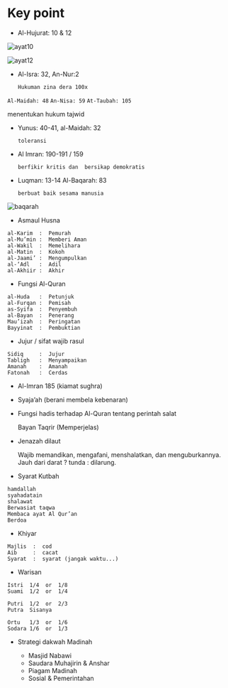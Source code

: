 # Key point

- Al-Hujurat: 10 & 12

![ayat10](https://careabouteducation.files.wordpress.com/2016/05/q-s-al-hujurat-ayat-10.jpg)

![ayat12](https://careabouteducation.files.wordpress.com/2016/05/q-s-al-hujurat-ayat-12.png)

- Al-Isra: 32, An-Nur:2

  `Hukuman zina dera 100x`

`Al-Maidah: 48` `An-Nisa: 59` `At-Taubah: 105`

menentukan hukum tajwid

- Yunus: 40-41, al-Maidah: 32

  `toleransi`

- Al Imran: 190-191 / 159

  `berfikir kritis dan 
bersikap demokratis`

- Luqman: 13-14 Al-Baqarah: 83
  
  `berbuat baik sesama manusia`

![baqarah](https://encrypted-tbn0.gstatic.com/images?q=tbn:ANd9GcQzR8Z5yTcmM5jmGYqM8wB9E50I2Fb6aTxEQQ&usqp=CAU)

- Asmaul Husna

```
al-Karim  :  Pemurah
al-Mu’min :  Memberi Aman
al-Wakil  :  Memelihara
al-Matin  :  Kokoh
al-Jaami’ :  Mengumpulkan
al-‘Adl   :  Adil
al-Akhiir :  Akhir
```

- Fungsi Al-Quran

```
al-Huda   :  Petunjuk
al-Furqan :  Pemisah
as-Syifa  :  Penyembuh
al-Bayan  :  Penerang
Mau’izah  :  Peringatan
Bayyinat  :  Pembuktian
```

- Jujur / sifat wajib rasul

```
Sidiq     :  Jujur
Tabligh   :  Menyampaikan
Amanah    :  Amanah
Fatonah   :  Cerdas
```

- Al-Imran 185 (kiamat sughra)

- Syaja’ah (berani membela kebenaran)

- Fungsi hadis 
terhadap Al-Quran tentang perintah salat

  Bayan Taqrir (Memperjelas)

- Jenazah dilaut

    Wajib memandikan, mengafani, menshalatkan, dan menguburkannya. Jauh dari darat ? tunda : dilarung.

- Syarat Kutbah
    
``` 
hamdallah
syahadatain
shalawat
Berwasiat taqwa
Membaca ayat Al Qur’an
Berdoa
```

- Khiyar

```
Majlis  :  cod
Aib     :  cacat
Syarat  :  syarat (jangak waktu...)
```

- Warisan

```
Istri  1/4  or  1/8
Suami  1/2  or  1/4

Putri  1/2  or  2/3
Putra  Sisanya

Ortu   1/3  or  1/6
Sodara 1/6  or  1/3
```

- Strategi dakwah Madinah

    - Masjid Nabawi
    - Saudara Muhajirin & Anshar
    - Piagam Madinah
    - Sosial & Pemerintahan
